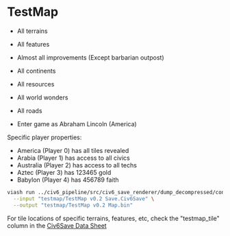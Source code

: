# TestMap

- All terrains
- All features
- Almost all improvements (Except barbarian outpost)
- All continents
- All resources
- All world wonders
- All roads

- Enter game as Abraham Lincoln (America)

Specific player properties:
- America (Player 0) has all tiles revealed
- Arabia (Player 1) has access to all civics
- Australia (Player 2) has access to all techs
- Aztec (Player 3) has 123465 gold
- Babylon (Player 4) has 456789 faith

```bash
viash run ../civ6_pipeline/src/civ6_save_renderer/dump_decompressed/config.vsh.yaml -- \
  --input "testmap/TestMap v0.2 Save.Civ6Save" \
  --output "testmap/TestMap v0.2 Map.bin"
```

For tile locations of specific terrains, features, etc, check the "testmap_tile" column in the [Civ6Save Data Sheet](https://docs.google.com/spreadsheets/d/1bOlgW25zpWOUTPcPcNDbfpXK5f90J2BBaBuzwypABQs/edit#gid=66860690)